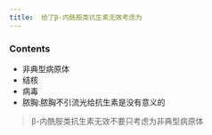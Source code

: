 ```yaml
---
title:  给了β-内酰胺类抗生素无效考虑为
--- 
```


### Contents
- 非典型病原体
- 结核
- 病毒
- 脓胸:脓胸不引流光给抗生素是没有意义的
>β-内酰胺类抗生素无效不要只考虑为非典型病原体
